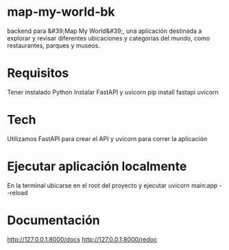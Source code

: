 # map-my-world-bk
backend para &amp;#39;Map My World&amp;#39;, una aplicación destinada a explorar y revisar diferentes ubicaciones y categorías del mundo, como restaurantes, parques y museos.

# Requisitos
Tener instalado Python
Instalar FastAPI y uvicorn
    pip install fastapi uvicorn

# Tech
Utilizamos FastAPI para crear el API y uvicorn para correr la aplicación 

# Ejecutar aplicación localmente
En la terminal ubicarse en el root del proyecto y ejecutar 
    uvicorn main:app --reload

# Documentación
http://127.0.0.1:8000/docs
http://127.0.0.1:8000/redoc